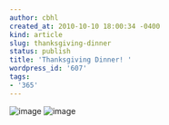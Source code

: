 ```yaml
---
author: cbhl
created_at: 2010-10-10 18:00:34 -0400
kind: article
slug: thanksgiving-dinner
status: publish
title: 'Thanksgiving Dinner! '
wordpress_id: '607'
tags:
- '365'
---
```


![image](//images.michael-chang.ca/blog/wp-content/uploads/2010/10/wpid-IMG_20101010_175806.jpg)
![image](//images.michael-chang.ca/blog/wp-content/uploads/2010/10/wpid-IMG_20101010_175835.jpg)
